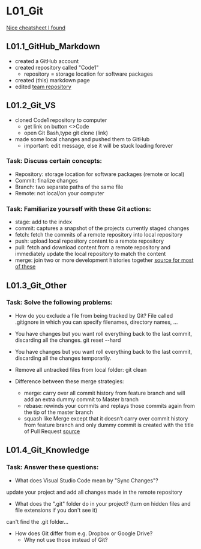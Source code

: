# L01_Git

[Nice cheatsheet I found](http://www.ndpsoftware.com/git-cheatsheet.html#loc=index)
## L01.1_GitHub_Markdown
- created a GitHub account
- created repository called "Code1"
  - repository = storage location for software packages
- created (this) markdown page
- edited [team repository](https://github.com/MiaGMB/Caffeine-)

## L01.2_Git_VS
- cloned Code1 repository to computer 
  - get link on button <>Code
  - open Git Bash,type git clone (link)
- made some local changes and pushed them to GitHub
  - important: edit message, else it will be stuck loading forever
### Task: Discuss certain concepts:
- Repository: storage location for software packages (remote or local)
- Commit: finalize changes
- Branch: two separate paths of the same file
- Remote: not local/on your computer
### Task: Familiarize yourself with these Git actions:
- stage: add to the index
- commit: captures a snapshot of the projects currently staged changes
- fetch: fetch the commits of a remote repository into local repository
- push: upload local repository content to a remote repository
- pull: fetch and download content from a remote repository and immediately update the local repository to match the content
- merge: join two or more development histories together
[source for most of these](https://medium.com/mindorks/what-is-git-commit-push-pull-log-aliases-fetch-config-clone-56bc52a3601c)

## L01.3_Git_Other
### Task: Solve the following problems:
- How do you exclude a file from being tracked by Git?
File called .gitignore in which you can specify filenames, directory names, ...
- You have changes but you want roll everything back to the last commit, discarding all the changes.
git reset --hard
- You have changes but you want roll everything back to the last commit, discarding all the changes temporarily.

- Remove all untracked files from local folder:
git clean
- Difference between these merge strategies:
  - merge: carry over all commit history from feature branch and will add an extra dummy commit to Master branch
  - rebase: rewinds your commits and replays those commits again from the tip of the master branch
  - squash like Merge except that it doesn’t carry over commit history from feature branch and only dummy commit is created with the title of Pull Request
    [source](https://dev.to/devsatasurion/git-rebase-vs-merge-vs-squash-how-to-choose-the-right-one-3a33)

## L01.4_Git_Knowledge
### Task: Answer these questions:
- What does Visual Studio Code mean by "Sync Changes"?

update your project and add all changes made in the remote repository 
- What does the ".git" folder do in your project? (turn on hidden files and file extensions if you don't see it)

can't find the .git folder...
- How does Git differ from e.g. Dropbox or Google Drive?
  - Why not use those instead of Git?

